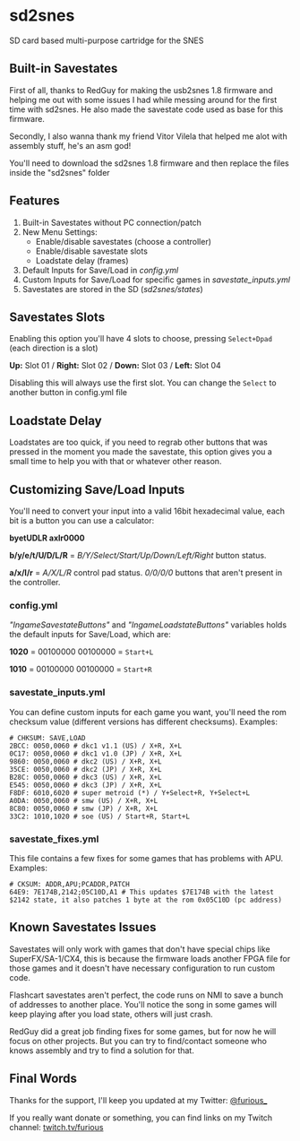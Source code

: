 sd2snes
=======

SD card based multi-purpose cartridge for the SNES

Built-in Savestates
---
First of all, thanks to RedGuy for making the usb2snes 1.8 firmware and helping me out with some issues I had while messing around for the first time with sd2snes. He also made the savestate code used as base for this firmware.

Secondly, I also wanna thank my friend Vitor Vilela that helped me alot with assembly stuff, he's an asm god!

You'll need to download the sd2snes 1.8 firmware and then replace the files inside the "sd2snes" folder

Features
---
1. Built-in Savestates without PC connection/patch
2. New Menu Settings:
	- Enable/disable savestates (choose a controller)
	- Enable/disable savestate slots
	- Loadstate delay (frames)
3. Default Inputs for Save/Load in *config.yml*
4. Custom Inputs for Save/Load for specific games in *savestate_inputs.yml*
5. Savestates are stored in the SD (*sd2snes/states*)

Savestates Slots
---
Enabling this option you'll have 4 slots to choose, pressing `Select+Dpad` (each direction is a slot)

**Up:** Slot 01 / **Right:** Slot 02 / **Down:** Slot 03 / **Left:** Slot 04

Disabling this will always use the first slot. You can change the `Select` to another button in config.yml file

Loadstate Delay
--
Loadstates are too quick, if you need to regrab other buttons that was pressed in the moment you made the savestate, this option gives you a small time to help you with that or whatever other reason.

Customizing Save/Load Inputs
--
You'll need to convert your input into a valid 16bit hexadecimal value, each bit is a button you can use a calculator:

**byetUDLR axlr0000**

**b/y/e/t/U/D/L/R** = *B/Y/Select/Start/Up/Down/Left/Right* button status.

**a/x/l/r** = *A/X/L/R* control pad status. *0/0/0/0* buttons that aren't present in the controller.

### config.yml 
*"IngameSavestateButtons"* and *"IngameLoadstateButtons"* variables holds the default inputs for Save/Load, which are:

**1020** = 00100000 00100000 = `Start+L`

**1010** = 00100000 00100000 = `Start+R`

### savestate_inputs.yml
You can define custom inputs for each game you want, you'll need the rom checksum value (different versions has different checksums). Examples:

```
# CHKSUM: SAVE,LOAD
2BCC: 0050,0060 # dkc1 v1.1 (US) / X+R, X+L
0C17: 0050,0060 # dkc1 v1.0 (JP) / X+R, X+L
9860: 0050,0060 # dkc2 (US) / X+R, X+L
35CE: 0050,0060 # dkc2 (JP) / X+R, X+L
B28C: 0050,0060 # dkc3 (US) / X+R, X+L
E545: 0050,0060 # dkc3 (JP) / X+R, X+L
F8DF: 6010,6020 # super metroid (*) / Y+Select+R, Y+Select+L
A0DA: 0050,0060 # smw (US) / X+R, X+L
8C80: 0050,0060 # smw (JP) / X+R, X+L
33C2: 1010,1020 # soe (US) / Start+R, Start+L
```

### savestate_fixes.yml
This file contains a few fixes for some games that has problems with APU. Examples:

```
# CKSUM: ADDR,APU;PCADDR,PATCH
64E9: 7E174B,2142;05C10D,A1 # This updates $7E174B with the latest $2142 state, it also patches 1 byte at the rom 0x05C10D (pc address)
```

Known Savestates Issues
---
Savestates will only work with games that don't have special chips like SuperFX/SA-1/CX4, this is because the firmware loads another FPGA file for those games and it doesn't have necessary configuration to run custom code.

Flashcart savestates aren't perfect, the code runs on NMI to save a bunch of addresses to another place. You'll notice the song in some games will keep playing after you load state, others will just crash.

RedGuy did a great job finding fixes for some games, but for now he will focus on other projects. But you can try to find/contact someone who knows assembly and try to find a solution for that.

Final Words
---
Thanks for the support, I'll keep you updated at my Twitter: [@furious_](http://twitter.com/furious)

If you really want donate or something, you can find links on my Twitch channel: [twitch.tv/furious](http://twitch.tv/furious)

